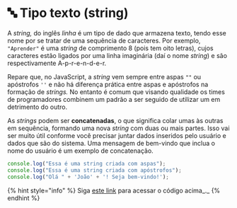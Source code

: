 # 🔤 Tipo texto (string)

A _string,_ do inglês _linha_ é um tipo de dado que armazena texto, tendo esse nome por se tratar de uma sequência de caracteres. Por exemplo, `"Aprender"` é uma _string_ de comprimento 8 (pois tem oito letras), cujos caracteres estão ligados por uma linha imaginária (daí o nome _string_) e são respectivamente A-p-r-e-n-d-e-r.

Repare que, no JavaScript, a _string_ vem sempre entre aspas `""` ou apóstrofos `''` e não há diferença prática entre aspas e apóstrofos na formação de _strings._ No entanto é comum que visando qualidade os times de programadores combinem um padrão a ser seguido de utilizar um em detrimento do outro.

As _strings_ podem ser **concatenadas**, o que significa colar umas às outras em sequência, formando uma nova _string_ com duas ou mais partes. Isso vai ser muito útil conforme você precisar juntar dados inseridos pelo usuário e dados que são do sistema. Uma mensagem de bem-vindo que inclua o nome do usuário é um exemplo de concatenação.

```javascript
console.log("Essa é uma string criada com aspas");
console.log("Essa é uma string criada com apóstrofos");
console.log("Olá " + 'João' + '! Seja bem-vindo!');
```

{% hint style="info" %}
Siga [este link](https://coolfee.github.io/#\{%22autorun%22:%221%22,%22code%22:%22console.log\(\\%22Essa%20%C3%A9%20uma%20string%20criada%20com%20aspas\\%22\);\nconsole.log\(\\%22Essa%20%C3%A9%20uma%20string%20criada%20com%20ap%C3%B3strofos\\%22\);\nconsole.log\(\\%22Ol%C3%A1%20\\%22%20+%20'Jo%C3%A3o'%20+%20'!%20Seja%20bem-vindo!'\);%22,%22tests%22:%22;%22}) para acessar o código acima_._
{% endhint %}
